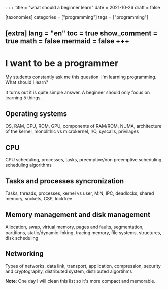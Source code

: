 +++
title = "what should a beginner learn"
date = 2021-10-26
draft = false

[taxonomies]
categories = ["programming"]
tags = ["programming"]

[extra]
lang = "en"
toc = true
show_comment = true
math = false
mermaid = false
+++
---

# I want to be a programmer

My students constantly ask me this question. I'm learning programming. What should I learn?

It turns out it is quite simple answer. A beginner should only focus on learning 5 things. 


<!-- more -->

## Operating systems

OS, RAM, CPU, ROM, GPU, components of RAM/ROM, NUMA, architecture of the kernel, monolithic vs microkernel, I/O, syscalls, privilages 

## CPU

CPU scheduling, processes, tasks, preemptive/non preemptive scheduling, scheduling algorithms

## Tasks and processes syncronization

Tasks, threads, processes, kernel vs user, M:N, IPC, deadlocks, shared memory, sockets, CSP, lockfree 

## Memory management and disk management

Allocation, swap, virtual memory, pages and faults, segmentation, partitions, static/dynamic linking, tracing memory, file systems, structures, disk scheduling

## Networking

Types of networks, data link, transport, application, compression, security and cryptography, distributed system, distributed algortihms

**Note**: One day I will clean this list so it's more compact and memorable.